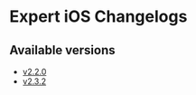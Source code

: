 # Expert iOS Changelogs

## Available versions

* [v2.2.0](releases/2.2.0/index.md)
* [v2.3.2](releases/2.3.2/index.md)